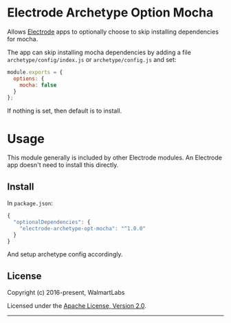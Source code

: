 # Electrode Archetype Option Mocha

Allows [Electrode](https://github.com/electrode-io/electrode) apps to optionally choose to skip installing dependencies for mocha.

The app can skip installing mocha dependencies by adding a file `archetype/config/index.js` or `archetype/config.js` and set:

```js
module.exports = {
  options: {
    mocha: false
  }
};
```

If nothing is set, then default is to install.

# Usage

This module generally is included by other Electrode modules. An Electrode app doesn't need to install this directly.

## Install

In `package.json`:

```js
{
  "optionalDependencies": {
    "electrode-archetype-opt-mocha": "^1.0.0"
  }
}
```

And setup archetype config accordingly.

## License

Copyright (c) 2016-present, WalmartLabs

Licensed under the [Apache License, Version 2.0](https://www.apache.org/licenses/LICENSE-2.0).

---
